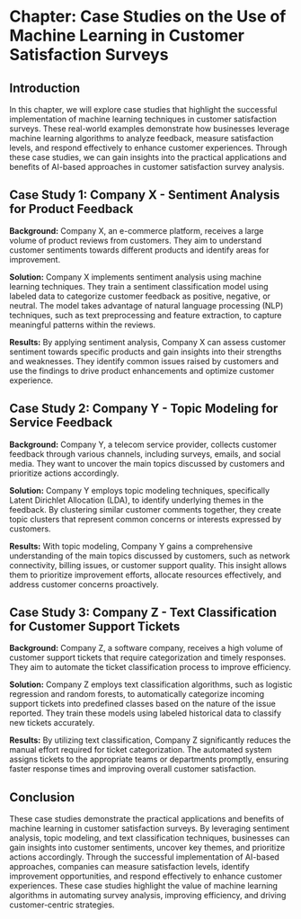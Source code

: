 Chapter: Case Studies on the Use of Machine Learning in Customer Satisfaction Surveys
=====================================================================================

Introduction
------------

In this chapter, we will explore case studies that highlight the successful implementation of machine learning techniques in customer satisfaction surveys. These real-world examples demonstrate how businesses leverage machine learning algorithms to analyze feedback, measure satisfaction levels, and respond effectively to enhance customer experiences. Through these case studies, we can gain insights into the practical applications and benefits of AI-based approaches in customer satisfaction survey analysis.

Case Study 1: Company X - Sentiment Analysis for Product Feedback
-----------------------------------------------------------------

**Background:** Company X, an e-commerce platform, receives a large volume of product reviews from customers. They aim to understand customer sentiments towards different products and identify areas for improvement.

**Solution:** Company X implements sentiment analysis using machine learning techniques. They train a sentiment classification model using labeled data to categorize customer feedback as positive, negative, or neutral. The model takes advantage of natural language processing (NLP) techniques, such as text preprocessing and feature extraction, to capture meaningful patterns within the reviews.

**Results:** By applying sentiment analysis, Company X can assess customer sentiment towards specific products and gain insights into their strengths and weaknesses. They identify common issues raised by customers and use the findings to drive product enhancements and optimize customer experience.

Case Study 2: Company Y - Topic Modeling for Service Feedback
-------------------------------------------------------------

**Background:** Company Y, a telecom service provider, collects customer feedback through various channels, including surveys, emails, and social media. They want to uncover the main topics discussed by customers and prioritize actions accordingly.

**Solution:** Company Y employs topic modeling techniques, specifically Latent Dirichlet Allocation (LDA), to identify underlying themes in the feedback. By clustering similar customer comments together, they create topic clusters that represent common concerns or interests expressed by customers.

**Results:** With topic modeling, Company Y gains a comprehensive understanding of the main topics discussed by customers, such as network connectivity, billing issues, or customer support quality. This insight allows them to prioritize improvement efforts, allocate resources effectively, and address customer concerns proactively.

Case Study 3: Company Z - Text Classification for Customer Support Tickets
--------------------------------------------------------------------------

**Background:** Company Z, a software company, receives a high volume of customer support tickets that require categorization and timely responses. They aim to automate the ticket classification process to improve efficiency.

**Solution:** Company Z employs text classification algorithms, such as logistic regression and random forests, to automatically categorize incoming support tickets into predefined classes based on the nature of the issue reported. They train these models using labeled historical data to classify new tickets accurately.

**Results:** By utilizing text classification, Company Z significantly reduces the manual effort required for ticket categorization. The automated system assigns tickets to the appropriate teams or departments promptly, ensuring faster response times and improving overall customer satisfaction.

Conclusion
----------

These case studies demonstrate the practical applications and benefits of machine learning in customer satisfaction surveys. By leveraging sentiment analysis, topic modeling, and text classification techniques, businesses can gain insights into customer sentiments, uncover key themes, and prioritize actions accordingly. Through the successful implementation of AI-based approaches, companies can measure satisfaction levels, identify improvement opportunities, and respond effectively to enhance customer experiences. These case studies highlight the value of machine learning algorithms in automating survey analysis, improving efficiency, and driving customer-centric strategies.
